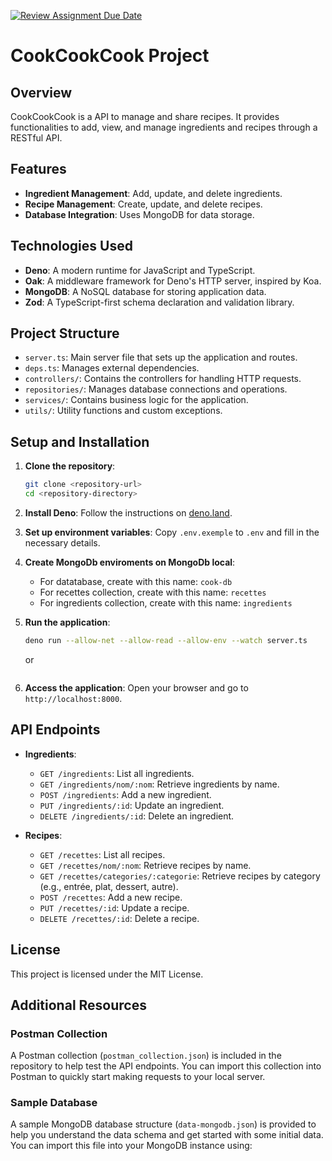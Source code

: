[![Review Assignment Due Date](https://classroom.github.com/assets/deadline-readme-button-22041afd0340ce965d47ae6ef1cefeee28c7c493a6346c4f15d667ab976d596c.svg)](https://classroom.github.com/a/5DxnKIye)

# CookCookCook Project

## Overview

CookCookCook is a API to manage and share recipes. It provides functionalities
to add, view, and manage ingredients and recipes through a RESTful API.

## Features

-   **Ingredient Management**: Add, update, and delete ingredients.
-   **Recipe Management**: Create, update, and delete recipes.
-   **Database Integration**: Uses MongoDB for data storage.

## Technologies Used

-   **Deno**: A modern runtime for JavaScript and TypeScript.
-   **Oak**: A middleware framework for Deno's HTTP server, inspired by Koa.
-   **MongoDB**: A NoSQL database for storing application data.
-   **Zod**: A TypeScript-first schema declaration and validation library.

## Project Structure

-   `server.ts`: Main server file that sets up the application and routes.
-   `deps.ts`: Manages external dependencies.
-   `controllers/`: Contains the controllers for handling HTTP requests.
-   `repositories/`: Manages database connections and operations.
-   `services/`: Contains business logic for the application.
-   `utils/`: Utility functions and custom exceptions.

## Setup and Installation

1. **Clone the repository**:

    ```bash
    git clone <repository-url>
    cd <repository-directory>
    ```

2. **Install Deno**: Follow the instructions on
   [deno.land](https://deno.land/#installation).

3. **Set up environment variables**: Copy `.env.exemple` to `.env` and fill in
   the necessary details.

4. **Create MongoDb enviroments on MongoDb local**:

    - For datatabase, create with this name: `cook-db`
    - For recettes collection, create with this name: `recettes`
    - For ingredients collection, create with this name: `ingredients`

5. **Run the application**:

    ```bash
    deno run --allow-net --allow-read --allow-env --watch server.ts
    ```

    or

    ```bash

    ```

6. **Access the application**: Open your browser and go to
   `http://localhost:8000`.

## API Endpoints

-   **Ingredients**:

    -   `GET /ingredients`: List all ingredients.
    -   `GET /ingredients/nom/:nom`: Retrieve ingredients by name.
    -   `POST /ingredients`: Add a new ingredient.
    -   `PUT /ingredients/:id`: Update an ingredient.
    -   `DELETE /ingredients/:id`: Delete an ingredient.

-   **Recipes**:
    -   `GET /recettes`: List all recipes.
    -   `GET /recettes/nom/:nom`: Retrieve recipes by name.
    -   `GET /recettes/categories/:categorie`: Retrieve recipes by category (e.g.,
        entrée, plat, dessert, autre).
    -   `POST /recettes`: Add a new recipe.
    -   `PUT /recettes/:id`: Update a recipe.
    -   `DELETE /recettes/:id`: Delete a recipe.

## License

This project is licensed under the MIT License.

## Additional Resources

### Postman Collection

A Postman collection (`postman_collection.json`) is included in the repository
to help test the API endpoints. You can import this collection into Postman to
quickly start making requests to your local server.

### Sample Database

A sample MongoDB database structure (`data-mongodb.json`) is provided to help
you understand the data schema and get started with some initial data. You can
import this file into your MongoDB instance using:
